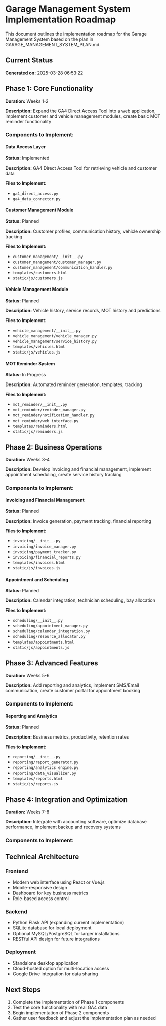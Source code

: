 # Garage Management System Implementation Roadmap

This document outlines the implementation roadmap for the Garage Management System based on the plan in GARAGE_MANAGEMENT_SYSTEM_PLAN.md.

## Current Status

**Generated on:** 2025-03-28 06:53:22

## Phase 1: Core Functionality

**Duration:** Weeks 1-2

**Description:** Expand the GA4 Direct Access Tool into a web application, implement customer and vehicle management modules, create basic MOT reminder functionality

### Components to Implement:

#### Data Access Layer

**Status:** Implemented

**Description:** GA4 Direct Access Tool for retrieving vehicle and customer data

**Files to Implement:**

- `ga4_direct_access.py`
- `ga4_data_connector.py`

#### Customer Management Module

**Status:** Planned

**Description:** Customer profiles, communication history, vehicle ownership tracking

**Files to Implement:**

- `customer_management/__init__.py`
- `customer_management/customer_manager.py`
- `customer_management/communication_handler.py`
- `templates/customers.html`
- `static/js/customers.js`

#### Vehicle Management Module

**Status:** Planned

**Description:** Vehicle history, service records, MOT history and predictions

**Files to Implement:**

- `vehicle_management/__init__.py`
- `vehicle_management/vehicle_manager.py`
- `vehicle_management/service_history.py`
- `templates/vehicles.html`
- `static/js/vehicles.js`

#### MOT Reminder System

**Status:** In Progress

**Description:** Automated reminder generation, templates, tracking

**Files to Implement:**

- `mot_reminder/__init__.py`
- `mot_reminder/reminder_manager.py`
- `mot_reminder/notification_handler.py`
- `mot_reminder/web_interface.py`
- `templates/reminders.html`
- `static/js/reminders.js`


## Phase 2: Business Operations

**Duration:** Weeks 3-4

**Description:** Develop invoicing and financial management, implement appointment scheduling, create service history tracking

### Components to Implement:

#### Invoicing and Financial Management

**Status:** Planned

**Description:** Invoice generation, payment tracking, financial reporting

**Files to Implement:**

- `invoicing/__init__.py`
- `invoicing/invoice_manager.py`
- `invoicing/payment_tracker.py`
- `invoicing/financial_reports.py`
- `templates/invoices.html`
- `static/js/invoices.js`

#### Appointment and Scheduling

**Status:** Planned

**Description:** Calendar integration, technician scheduling, bay allocation

**Files to Implement:**

- `scheduling/__init__.py`
- `scheduling/appointment_manager.py`
- `scheduling/calendar_integration.py`
- `scheduling/resource_allocator.py`
- `templates/appointments.html`
- `static/js/appointments.js`


## Phase 3: Advanced Features

**Duration:** Weeks 5-6

**Description:** Add reporting and analytics, implement SMS/Email communication, create customer portal for appointment booking

### Components to Implement:

#### Reporting and Analytics

**Status:** Planned

**Description:** Business metrics, productivity, retention rates

**Files to Implement:**

- `reporting/__init__.py`
- `reporting/report_generator.py`
- `reporting/analytics_engine.py`
- `reporting/data_visualizer.py`
- `templates/reports.html`
- `static/js/reports.js`


## Phase 4: Integration and Optimization

**Duration:** Weeks 7-8

**Description:** Integrate with accounting software, optimize database performance, implement backup and recovery systems

### Components to Implement:


## Technical Architecture

### Frontend
- Modern web interface using React or Vue.js
- Mobile-responsive design
- Dashboard for key business metrics
- Role-based access control

### Backend
- Python Flask API (expanding current implementation)
- SQLite database for local deployment
- Optional MySQL/PostgreSQL for larger installations
- RESTful API design for future integrations

### Deployment
- Standalone desktop application
- Cloud-hosted option for multi-location access
- Google Drive integration for data sharing

## Next Steps

1. Complete the implementation of Phase 1 components
2. Test the core functionality with real GA4 data
3. Begin implementation of Phase 2 components
4. Gather user feedback and adjust the implementation plan as needed

